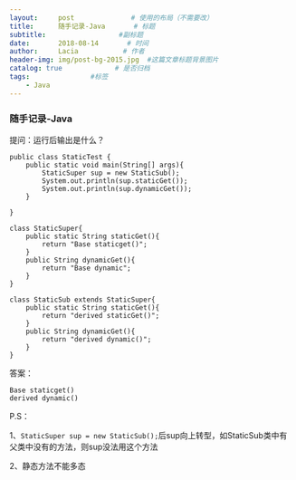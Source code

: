 ```yaml
---
layout:     post              # 使用的布局（不需要改）
title:      随手记录-Java       # 标题 
subtitle:                  #副标题
date:       2018-08-14       # 时间
author:     Lacia           # 作者
header-img: img/post-bg-2015.jpg  #这篇文章标题背景图片
catalog: true             # 是否归档
tags:               #标签
    - Java
---
```


### 随手记录-Java

提问：运行后输出是什么？

```
public class StaticTest {
    public static void main(String[] args){
        StaticSuper sup = new StaticSub();
        System.out.println(sup.staticGet());
        System.out.println(sup.dynamicGet());
    }

}

class StaticSuper{
    public static String staticGet(){
        return "Base staticget()";
    }
    public String dynamicGet(){
        return "Base dynamic";
    }
}

class StaticSub extends StaticSuper{
    public static String staticGet(){
        return "derived staticGet()";
    }
    public String dynamicGet(){
        return "derived dynamic()";
    }
}
```

答案：

```
Base staticget()
derived dynamic()
```

P.S：

1、`StaticSuper sup = new StaticSub();`后sup向上转型，如StaticSub类中有父类中没有的方法，则sup没法用这个方法

2、静态方法不能多态

